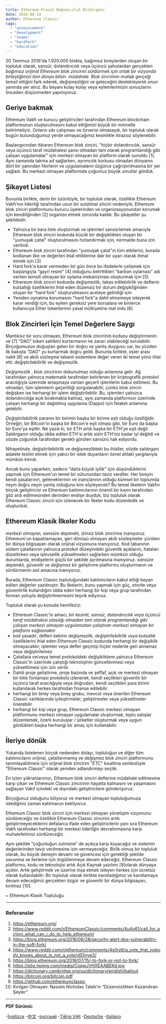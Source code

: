 ```yaml
---
title: Ethereum Klasik Bağımsızlık Bildirgesi
date: 2016-08-13
author: Ethereum Classic
tags:
  - "announcement"
  - "development"
  - "teams"
  - "hardfork"
  - "education"
---
```


20 Temmuz 2016'da 1.920.000 blokta, bağımsız bireylerden oluşan bir topluluk olarak, sansür, dolandırıcılık veya üçüncü şahıslardan gerçekten *bağımsız orijinal Ethereum blok zincirini sürdürmek için ortak bir vizyonda birleştiğimizi tüm dünya bilsin. müdahale*. Blok zincirinin mutlak gerçeği temsil ettiğini fark ederek, değişmezliğini ve geleceğini destekleyerek onun yanında yer alırız. Bu beyanı kolay kolay veya eylemlerimizin sonuçlarını önceden düşünmeden yapmıyoruz.

## Geriye bakmak

Ethereum Vakfı ve kurucu geliştiricileri tarafından Ethereum blockchain platformunun oluşturulmasını kabul ettiğimizi büyük bir minnetle belirtmeliyiz. Onların sıkı çalışması ve özverisi olmasaydı, bir topluluk olarak bugün bulunduğumuz yerde olmayacağımız kesinlikle itirazsız söylenebilir.

Başlangıcından itibaren Ethereum blok zinciri, "hiçbir dolandırıcılık, sansür veya üçüncü taraf müdahalesi şansı olmadan tam olarak programlandığı gibi çalışan uygulamalar" için merkezi olmayan bir platform olarak sunuldu [1]. Aynı zamanda takma ad sağlarken, ayrımcılık korkusu olmadan dünyanın dört bir yanından fikirlerin ve uygulamaların özgürce çağrıştırılmasına bir yer sağladı. Bu merkezi olmayan platformda çoğumuz büyük umutlar gördük.

## Şikayet Listesi

Bununla birlikte, derin bir üzüntüyle, bir topluluk olarak, özellikle Ethereum Vakfı'nın liderliği tarafından uzun bir suistimal zinciri nedeniyle, Ethereum blok zinciri platformunu kurucu üyelerinden ve organizasyonundan korumak için kendiliğinden [2] organize etmek zorunda kaldık. Bu şikayetler şu şekildedir:

- Yalnızca bir kara liste oluşturmak ve işlemleri sansürlemek amacıyla Ethereum blok zinciri kodunda küçük bir değişiklikten oluşan bir "yumuşak çatal" oluşturulmasını hızlandırmak için, normalde buna izin verilirdi.
- Ethereum blok zinciri tarafından "yumuşak çatal"ın tüm etkilerini, burada kodlanan ilke ve değerleri ihlal ettiklerine dair bir uyarı olarak ihmal etmek için [3]
- Hard fork'a karar vermeden bir gün önce bu ifadelerle çelişmek için başlangıçta "gayri resmi" [4] olduğunu belirttikleri "karbon oylaması" adı verilen temsili olmayan bir oylama mekanizması oluşturmak için [5]
- Ethereum blok zinciri kodunda değişmezlik, takas edilebilirlik ve defterin kutsallığı özelliklerini ihlal eden düzensiz bir durum değişikliğinden oluşan bir "hard fork" oluşturulmasını aceleye getirdiği için
- Yeniden oynatma korumasını "hard fork"a dahil etmemeye isteyerek karar verdiği için, bu eylem gereksiz yere borsalara ve binlerce kullanıcıya Ether tokenlerinin yasal mülkiyetine mal oldu [6]

## Blok Zincirleri İçin Temel Değerlere Saygı

Mantıksız bir soru olmayan, Ethereum blok zincirinin kodunu değiştirmenin ve [7] "DAO" token sahibini kurtarmanın ne zararı olabileceği sorulabilir. Birçoğumuzun doğuştan gelen bir doğru ve yanlış duygusu var, bu yüzden ilk bakışta "DAO" yu kurtarmak doğru geldi. Bununla birlikte, eşler arası nakit [8] ve akıllı sözleşme tabanlı sistemlere değer veren iki temel yönü ihlal etti: değiştirilebilirlik ve değişmezlik.

*Değişmezlik* , blok zincirinin dokunulmaz olduğu anlamına gelir. Ağ tarafından yalnızca matematik tarafından belirlenen bir kriptografik protokol aracılığıyla üzerinde anlaşmaya varılan geçerli işlemlerin kabul edilmesi. Bu olmadan, tüm işlemlerin geçerliliği sorgulanabilir, çünkü blok zinciri değişken ise herhangi bir işlem değiştirilebilir. Bu, işlemleri yalnızca dolandırıcılığa açık bırakmakla kalmaz, aynı zamanda platformun üzerinde çalışan herhangi bir dağıtılmış uygulama (Dapps) için felaket anlamına gelebilir.

*Değiştirilebilirlik* paranın bir birimin başka bir birime eşit olduğu özelliğidir. Örneğin, bir Bitcoin'in başka bir Bitcoin'e eşit olması gibi, bir Euro da başka bir Euro'ya eşittir. Ne yazık ki, bir ETH artık başka bir ETH'ye eşit değil. Saldırganın olduğu iddia edilen ETH'si artık sizin ETH'niz kadar iyi değildi ve sözde çoğunluk tarafından gerekli görülen sansürü hak ediyordu.

Nihayetinde, değiştirilebilirlik ve değişmezlikteki bu ihlaller, sözde saldırganı adalete teslim etmek için yakıcı bir istek duyanların öznel ahlaki yargılarıyla mümkün kılındı.

Ancak bunu yaparken, sadece "daha büyük iyilik" için düşündüklerini yapmak için Ethereum'un temel bir sütunundan taviz verdiler. Her bireyin kendi yasalarının, geleneklerinin ve inançlarının olduğu küresel bir toplumda neyin doğru neyin yanlış olduğunu kim söyleyecek? Bu temel ilkelerin Vakfın birçok geliştiricisi ve Ethereum katılımcılarının önemli bir kısmı tarafından göz ardı edilmesinden derinden endişe duyduk, biz topluluk olarak Ethereum Classic zinciri için izlenecek bir ilkeler kodu düzenledik ve oluşturduk.

## Ethereum Klasik İlkeler Kodu

*merkezi olmayan, sansüre dayanıklı, izinsiz* blok zincirine inanıyoruz. Ethereum'un kapatılamayan, geri dönüşü olmayan akıllı sözleşmeler yürüten bir dünya bilgisayarı olarak orijinal vizyonuna inanıyoruz. Kod tabanının sistem çatallarının yalnızca protokol düzeyindeki güvenlik açıklarını, hataları düzeltirken veya işlevsellik yükseltmeleri sağlarken mümkün olduğu durumlarda, endişelerin güçlü bir şekilde ayrılmasına inanıyoruz. *sansüre dayanıklı, güvenilir ve değişmez bir* geliştirme platformu oluşturmanın ve sürdürmenin asıl amacına inanıyoruz.

Burada, Ethereum Classic topluluğundaki katılımcıların kabul ettiği beyan edilen değerler yazılmıştır. Bu ilkelerin, bunu yapmak için güç, otorite veya güvenilirlik kullandığını iddia eden herhangi bir kişi veya grup tarafından ferman yoluyla değiştirilmemesini teşvik ediyoruz.

Topluluk olarak şu konuda hemfikiriz:

- Ethereum Classic'in amacı, *bir kesinti, sansür, dolandırıcılık veya üçüncü taraf müdahalesi olasılığı olmadan tam olarak programlandığı gibi çalışan merkezi olmayan uygulamaları çalıştıran merkezi olmayan bir platform sağlamaktır*
- kod yasadır; defteri kebirin *değişmezlik, değiştirilebilirlik veya kutsallık* özelliklerini ihlal eden Ethereum Classic kodunda herhangi bir değişiklik olmayacaktır; işlemler veya defter geçmişi hiçbir nedenle geri alınamaz veya değiştirilemez
- Çatallara ve/veya temel protokoldeki değişikliklere yalnızca Ethereum Classic'in üzerinde çalıştığı teknolojinin güncellenmesi veya yükseltilmesi için izin verilir.
- Dahili proje geliştirme, proje bazında ve şeffaf, açık ve merkezi olmayan bir kitle fonlaması protokolü izlenerek, kendi seçtikleri güvenilir bir üçüncü taraf aracılığıyla veya doğrudan, kendi seçtikleri para birimi kullanılarak herkes tarafından finanse edilebilir.
- herhangi bir birey veya birey grubu, mevcut veya önerilen Ethereum Classic varlıklarında iyileştirmeler, geliştirmeler veya yükseltmeler önerebilir
- herhangi bir kişi veya grup, Ethereum Classic merkezi olmayan platformunu merkezi olmayan uygulamalar oluşturmak, toplu satışlar düzenlemek, özerk kuruluşlar / şirketler oluşturmak veya uygun gördükleri başka herhangi bir amaç için kullanabilir.

## İleriye dönük

Yukarıda listelenen birçok nedenden dolayı, topluluğun ve diğer tüm katılımcıların orijinal, çatallanmamış ve değişmez blok zinciri platformunu tanımlayabilmesi için orijinal blok zincirini "ETC" kısaltma sembolüyle "Ethereum Classic" olarak yeniden adlandırmayı seçtik.

En içten şükranlarımızı, Ethereum blok zinciri defterine müdahale edilmesine karşı çıkan ve Ethereum Classic zincirinin hayatta kalmasını ve yaşamasını sağlayan Vakıf içindeki ve dışındaki geliştiricilere gönderiyoruz.

Birçoğunuz olduğunu biliyoruz ve merkezi olmayan topluluğumuza istediğiniz zaman katılmanızı bekliyoruz.

Ethereum Classic blok zinciri için merkezi olmayan yönetişim vizyonunu sürdüreceğiz ve özellikle Ethereum Classic zincirini artık geliştirmeyeceklerini defalarca ifade eden geliştiricilerin yanı sıra Ethereum Vakfı tarafından herhangi bir merkezi liderliğin devralınmasına karşı muhalefetimizi sürdüreceğiz.

Aynı şekilde “çoğunluğun zulmüne” de açıkça karşı koyacağız ve sistemin değerlerinden taviz verilmesine izin vermeyeceğiz. Birlik olmuş bir topluluk olarak, bu büyük deneyin devamı ve güvencesi için gerektiği şekilde savunma ve ilerleme için örgütlenmeye devam edeceğiz. Ethereum Classic platformu, kodu ve teknolojisi artık Açık Kaynak yazılımı [9]olarak dünyaya açıktır. Artık geliştirmek ve üzerine inşa etmek isteyen herkes için ücretsiz olarak kullanılabilir: Bir topluluk olarak birlikte kanıtladığımız ve kanıtlamaya devam edeceğimiz gerçekten özgür ve güvenilir bir dünya bilgisayarı, kırılmaz [10].

~ Ethereum Klasik Topluluğu

---

### Referanslar

1. https://ethereum.org/
2. https://www.reddit.com/r/EthereumClassic/comments/4u4o61/call_for_action_what_can_i_do_to_help_ethereum/
3. https://blog.ethereum.org/2016/06/28/security-alert-dos-vulnerability-in-the-soft-fork/
4. https://www.reddit.com/r/ethereum/comments/4s0rz6/a_vote_that_nobody_knows_about_is_not_a_vote/d55nye3/
5. https://blog.ethereum.org/2016/07/15/-to-fork-or-not-to-fork/
6. https://pbs.twimg.com/media/CopwJVHXEAABEKd.jpg
7. https://dictionary.cambridge.org/us/dictionary/english/bailout
8. https://bitcoin.org/bitcoin.pdf
9. https://github.com/ethereumclassic
10. Kırılgan Olmayan: Nassim Nicholas Taleb'in “Düzensizlikten Kazandıran Şeyler”

---

**PDF Sürümü:**

-[İngilizce](https://ethereumclassic.org/ETC_Declaration_of_Independence.pdf) -[中文](https://ethereumclassic.org//ETC_Declaration_of_Independence_chinese.pdf) -[русский](https://ethereumclassic.org//ETC_Declaration_of_Independence_russian.pdf) -[Tiếng Việt](https://ethereumclassic.org//ETC_Declaration_of_Independence_vietnamese.pdf) -[Deutsche](https://ethereumclassic.org//ETC_Declaration_of_Independence_german.pdf) -[Italiano](https://ethereumclassic.org//ETC_Declaration_of_Independence_italian.pdf)
